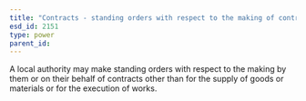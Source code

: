 ```yaml
---
title: "Contracts - standing orders with respect to the making of contracts"
esd_id: 2151
type: power
parent_id:  
---
```


A local authority may make standing orders with respect to the making by them or on their behalf of contracts other than  for the supply of goods or materials or for the execution of works.

